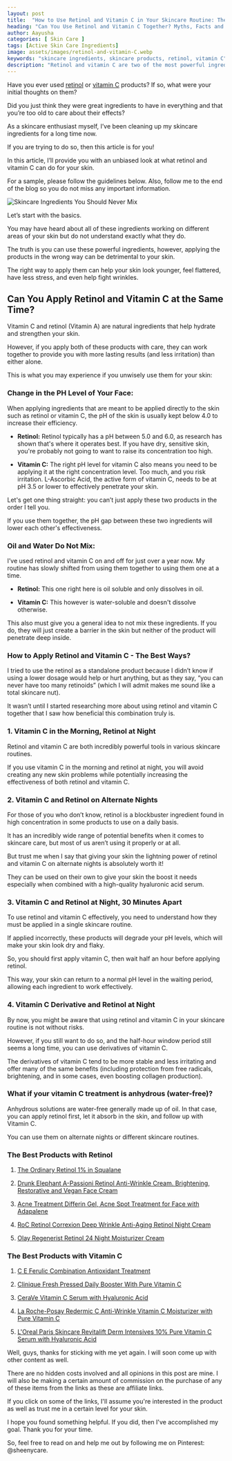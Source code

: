 ```yaml
---
layout: post
title:  "How to Use Retinol and Vitamin C in Your Skincare Routine: The Right and Wrong Way to Apply Them"
heading: "Can You Use Retinol and Vitamin C Together? Myths, Facts and Products"
author: Aayusha
categories: [ Skin Care ]
tags: [Active Skin Care Ingredients]
image: assets/images/retinol-and-vitamin-C.webp
keywords: "skincare ingredients, skincare products, retinol, vitamin C"
description: "Retinol and vitamin C are two of the most powerful ingredients for your skin. Both are known to fight wrinkles, build collagen and fade dark spots." 
---
```


Have you ever used <a href="https://www.sheenycare.com/retinol-in-skin-care-uses-benefits/" rel="dofollow" target="blank">retinol</a> or <a href="https://www.sheenycare.com/vitamin-c-benefits-for-skin/" rel="dofollow" target="blank">vitamin C</a> products? If so, what were your initial thoughts on them?

Did you just think they were great ingredients to have in everything and that you’re too old to care about their effects?

As a skincare enthusiast myself, I’ve been cleaning up my skincare ingredients for a long time now.

If you are trying to do so, then this article is for you! 

In this article, I’ll provide you with an unbiased look at what retinol and vitamin C can do for your skin.

For a sample, please follow the guidelines below. Also, follow me to the end of the blog so you do not miss any important information.


![Skincare Ingredients You Should Never Mix](/assets/images/skincare-ingredients-that-dont-go-well-together.png "Skincare Ingredients You Should Never Mix")

Let’s start with the basics.

You may have heard about all of these ingredients working on different areas of your skin but do not understand exactly what they do.

The truth is you can use these powerful ingredients, however, applying the products in the wrong way can be detrimental to your skin. 

The right way to apply them can help your skin look younger, feel flattered, have less stress, and even help fight wrinkles.

## Can You Apply Retinol and Vitamin C at the Same Time?

Vitamin C and retinol (Vitamin A) are natural ingredients that help hydrate and strengthen your skin.

However, if you apply both of these products with care, they can work together to provide you with more lasting results (and less irritation) than either alone.

This is what you may experience if you unwisely use them for your skin:

### Change in the PH Level of Your Face: 
When applying ingredients that are meant to be applied directly to the skin such as retinol or vitamin C, the pH of the skin is usually kept below 4.0 to increase their efficiency.

* <b>Retinol:</b> Retinol typically has a pH between 5.0 and 6.0, as research has shown that's where it operates best. If you have dry, sensitive skin, you're probably not going to want to raise its concentration too high.

* <b>Vitamin C:</b> The right pH level for vitamin C also means you need to be applying it at the right concentration level. Too much, and you risk irritation. L-Ascorbic Acid, the active form of vitamin C, needs to be at pH 3.5 or lower to effectively penetrate your skin.

Let's get one thing straight: you can’t just apply these two products in the order I tell you. 

If you use them together, the pH gap between these two ingredients will lower each other's effectiveness.

### Oil and Water Do Not Mix:

I’ve used retinol and vitamin C on and off for just over a year now. My routine has slowly shifted from using them together to using them one at a time. 

* <b>Retinol:</b> This one right here is oil soluble and only dissolves in oil.

* <b>Vitamin C:</b> This however is water-soluble and doesn't dissolve otherwise.

This also must give you a general idea to not mix these ingredients. If you do, they will just create a barrier in the skin but neither of the product will penetrate deep inside.

### How to Apply Retinol and Vitamin C - The Best Ways? 

I tried to use the retinol as a standalone product because I didn’t know if using a lower dosage would help or hurt anything, but as they say, “you can never have too many retinoids” (which I will admit makes me sound like a total skincare nut).

It wasn’t until I started researching more about using retinol and vitamin C together that I saw how beneficial this combination truly is.

### 1. Vitamin C in the Morning, Retinol at Night

Retinol and vitamin C are both incredibly powerful tools in various skincare routines.

If you use vitamin C in the morning and retinol at night, you will avoid creating any new skin problems while potentially increasing the effectiveness of both retinol and vitamin C.

### 2. Vitamin C and Retinol on Alternate Nights

For those of you who don’t know, retinol is a blockbuster ingredient found in high concentration in some products to use on a daily basis.

It has an incredibly wide range of potential benefits when it comes to skincare care, but most of us aren’t using it properly or at all.

But trust me when I say that giving your skin the lightning power of retinol and vitamin C on alternate nights is absolutely worth it! 

They can be used on their own to give your skin the boost it needs especially when combined with a high-quality hyaluronic acid serum.

### 3. Vitamin C and Retinol at Night, 30 Minutes Apart

To use retinol and vitamin C effectively, you need to understand how they must be applied in a single skincare routine. 

If applied incorrectly, these products will degrade your pH levels, which will make your skin look dry and flaky.

So, you should first apply vitamin C, then wait half an hour before applying retinol.

This way, your skin can return to a normal pH level in the waiting period, allowing each ingredient to work effectively.

### 4. Vitamin C Derivative and Retinol at Night

By now, you might be aware that using retinol and vitamin C in your skincare routine is not without risks.

However, if you still want to do so, and the half-hour window period still seems a long time, you can use derivatives of vitamin C.

The derivatives of vitamin C tend to be more stable and less irritating and offer many of the same benefits (including protection from free radicals, brightening, and in some cases, even boosting collagen production).

### What if your vitamin C treatment is anhydrous (water-free)?
Anhydrous solutions are water-free generally made up of oil. In that case, you can apply retinol first, let it absorb in the skin, and follow up with Vitamin C.

You can use them on alternate nights or different skincare routines.

### The Best Products with Retinol

1. <a target="_blank" href="https://www.amazon.com/gp/product/B0779YGB2G/ref=as_li_tl?ie=UTF8&camp=1789&creative=9325&creativeASIN=B0779YGB2G&linkCode=as2&tag=sheenycare-20&linkId=3272b1c882846b1995c21478626e9911">The Ordinary Retinol 1% in Squalane</a>


2. <a target="_blank" href="https://www.amazon.com/gp/product/B07KZSP4ZG/ref=as_li_tl?ie=UTF8&camp=1789&creative=9325&creativeASIN=B07KZSP4ZG&linkCode=as2&tag=sheenycare-20&linkId=17c0a129fb2420af37fa4ec34b5316fc">Drunk Elephant A-Passioni Retinol Anti-Wrinkle Cream. Brightening, Restorative and Vegan Face Cream</a>

3. <a target="_blank" href="https://www.amazon.com/gp/product/B07L1PHSY9/ref=as_li_tl?ie=UTF8&camp=1789&creative=9325&creativeASIN=B07L1PHSY9&linkCode=as2&tag=sheenycare-20&linkId=f6b758f2a2f99b43d6638ff76338481c">Acne Treatment Differin Gel, Acne Spot Treatment for Face with Adapalene</a>

4. <a target="_blank" href="https://www.amazon.com/gp/product/B00027DMI8/ref=as_li_tl?ie=UTF8&camp=1789&creative=9325&creativeASIN=B00027DMI8&linkCode=as2&tag=sheenycare-20&linkId=41586a542cd2380e359f483bcf05ebd7">RoC Retinol Correxion Deep Wrinkle Anti-Aging Retinol Night Cream</a>

5. <a target="_blank" href="https://www.amazon.com/gp/product/B08147WH37/ref=as_li_tl?ie=UTF8&camp=1789&creative=9325&creativeASIN=B08147WH37&linkCode=as2&tag=sheenycare-20&linkId=62cf8f00bd6efbc8fe0a779830350cde">Olay Regenerist Retinol 24 Night Moisturizer Cream</a>


### The Best Products with Vitamin C

1. <a target="_blank" href="https://www.amazon.com/gp/product/B000F6NX94/ref=as_li_tl?ie=UTF8&camp=1789&creative=9325&creativeASIN=B000F6NX94&linkCode=as2&tag=sheenycare-20&linkId=93e4584e17291e553db0ff85304ef0d2">C E Ferulic Combination Antioxidant Treatment</a>

2. <a target="_blank" href="https://www.amazon.com/gp/product/B078KP3NSW/ref=as_li_tl?ie=UTF8&camp=1789&creative=9325&creativeASIN=B078KP3NSW&linkCode=as2&tag=sheenycare-20&linkId=c800cb20c53896c073fb4f527d707497">Clinique Fresh Pressed Daily Booster With Pure Vitamin C</a>

3. <a target="_blank" href="https://www.amazon.com/gp/product/B07PNCCLD2/ref=as_li_tl?ie=UTF8&camp=1789&creative=9325&creativeASIN=B07PNCCLD2&linkCode=as2&tag=sheenycare-20&linkId=61b61d0472e05aa363adb2ba896f2bd1">CeraVe Vitamin C Serum with Hyaluronic Acid</a>

4. <a target="_blank" href="https://www.amazon.com/gp/product/B0038COKQ2/ref=as_li_tl?ie=UTF8&camp=1789&creative=9325&creativeASIN=B0038COKQ2&linkCode=as2&tag=sheenycare-20&linkId=2d1cd4c41fce767f0edf3794877b0e15">La Roche-Posay Redermic C Anti-Wrinkle Vitamin C Moisturizer with Pure Vitamin C</a>

5. <a target="_blank" href="https://www.amazon.com/gp/product/B07GBNTPRY/ref=as_li_tl?ie=UTF8&camp=1789&creative=9325&creativeASIN=B07GBNTPRY&linkCode=as2&tag=sheenycare-20&linkId=f67010cc577d56c7d290a52f6d844f73">L'Oreal Paris Skincare Revitalift Derm Intensives 10% Pure Vitamin C Serum with Hyaluronic Acid</a>

Well, guys, thanks for sticking with me yet again. I will soon come up with other content as well.

There are no hidden costs involved and all opinions in this post are mine. I will also be making a certain amount of commission on the purchase of any of these items from the links as these are affiliate links.

If you click on some of the links, I'll assume you're interested in the product as well as trust me in a certain level for your skin.

I hope you found something helpful. If you did, then I've accomplished my goal. Thank you for your time.

So, feel free to read on and help me out by following me on Pinterest: @sheenycare.
